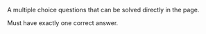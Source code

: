 A multiple choice questions that can be solved directly in the page.


Must have exactly one correct answer.